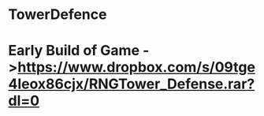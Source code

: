 # TowerDefence
# Early Build of Game ->https://www.dropbox.com/s/09tge4leox86cjx/RNGTower_Defense.rar?dl=0
